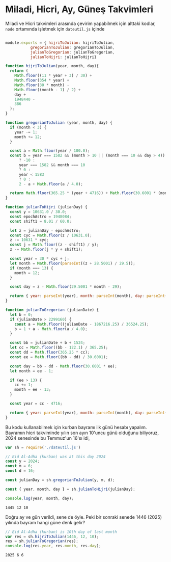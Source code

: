 # Miladi, Hicri, Ay, Güneş Takvimleri

Miladi ve Hicri takvimleri arasında çevirim yapabilmek için alttaki kodlar,
`node` ortamında işletmek için `dateutil.js` içinde

```javascript

module.exports = { hijriToJulian: hijriToJulian,
		   gregorianToJulian: gregorianToJulian,
		   julianToGregorian: julianToGregorian,
		   julianToHijri: julianToHijri}

function hijriToJulian(year, month, day){
  return (
    Math.floor((11 * year + 3) / 30) +
    Math.floor(354 * year) +
    Math.floor(30 * month) -
    Math.floor((month - 1) / 2) +
    day +
    1948440 -
    386
  );
}

function gregorianToJulian (year, month, day) {
  if (month < 3) {
    year -= 1;
    month += 12;
  }

  const a = Math.floor(year / 100.0);
  const b = year === 1582 && (month > 10 || (month === 10 && day > 4))
      ? -10 :
      year === 1582 && month === 10
      ? 0 :
      year < 1583
      ? 0 :
      2 - a + Math.floor(a / 4.0);

  return Math.floor(365.25 * (year + 4716)) + Math.floor(30.6001 * (month + 1)) + day + b - 1524;
}

function julianToHijri (julianDay) {
  const y = 10631.0 / 30.0;
  const epochAstro = 1948084;
  const shift1 = 8.01 / 60.0;

  let z = julianDay - epochAstro;
  const cyc = Math.floor(z / 10631.0);
  z -= 10631 * cyc;
  const j = Math.floor((z - shift1) / y);
  z -= Math.floor(j * y + shift1);

  const year = 30 * cyc + j;
  let month = Math.floor(parseInt((z + 28.5001) / 29.5));
  if (month === 13) {
    month = 12;
  }

  const day = z - Math.floor(29.5001 * month - 29);

  return { year: parseInt(year), month: parseInt(month), day: parseInt(day) };
}

function julianToGregorian (julianDate) {
  let b = 0;
  if (julianDate > 2299160) {
    const a = Math.floor((julianDate - 1867216.25) / 36524.25);
    b = 1 + a - Math.floor(a / 4.0);
  }

  const bb = julianDate + b + 1524;
  let cc = Math.floor((bb - 122.1) / 365.25);
  const dd = Math.floor(365.25 * cc);
  const ee = Math.floor((bb - dd) / 30.6001);

  const day = bb - dd - Math.floor(30.6001 * ee);
  let month = ee - 1;

  if (ee > 13) {
    cc += 1;
    month = ee - 13;
  }

  const year = cc - 4716;

  return { year: parseInt(year), month: parseInt(month), day: parseInt(day) };
}
```

Bu kodu kullanabilmek için kurban bayramı ilk günü hesabı
yapalım. Bayramın hicri takviminde yılın son ayın 10'uncu günü
olduğunu biliyoruz, 2024 senesinde bu Temmuz'un 16'sı idi,


```javascript
var sh = require('./dateutil.js')

// Eid Al-Adha (kurban) was at this day 2024
const y = 2024;
const m = 6;
const d = 16;

const julianDay = sh.gregorianToJulian(y, m, d);

const { year, month, day } = sh.julianToHijri(julianDay);

console.log(year, month, day);
```

```
1445 12 10
```

Doğru ay ve gün verildi, sene de öyle. Peki bir sonraki senede 1446 (2025)
yılında bayram hangi güne denk gelir?


```javascript
// Eid Al-Adha (kurban) is 10th day of last month
var res = sh.hijriToJulian(1446, 12, 10);
res = sh.julianToGregorian(res);
console.log(res.year, res.month, res.day);
```

```
2025 6 6
```
